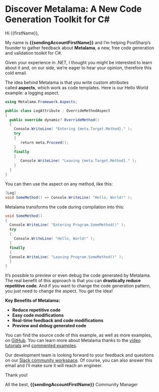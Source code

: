 # Discover Metalama: A New Code Generation Toolkit for C#

Hi {{firstName}},

My name is **{{sendingAccountFirstName}}** and I’m helping PostSharp’s founder to gather feedback about **Metalama**, a new, free code generation and validation toolkit for C#.

Given your experience in .NET, I thought you might be interested to learn about it and, on our side, we’re eager to hear your opinion, therefore this cold email.

The idea behind Metalama is that you write custom attributes called **aspects**, which work as code templates. Here is our Hello World example: a logging aspect.

```csharp
using Metalama.Framework.Aspects;

public class LogAttribute : OverrideMethodAspect
{
  public override dynamic? OverrideMethod()
  {
    Console.WriteLine( "Entering {meta.Target.Method}." );
    try
    {
       return meta.Proceed();
    }
    finally
    {
       Console.WriteLine( "Leaving {meta.Target.Method}." );
    }
  }
}
```

You can then use the aspect on any method, like this:

```csharp
[Log]
void SomeMethod() => Console.WriteLine( "Hello, World!" );
```

Metalama transforms the code during compilation into this:

```csharp
void SomeMethod()
{
  Console.WriteLine( "Entering Program.SomeMethod()" );
  try
  {
    Console.WriteLine( "Hello, World!" );
  }
  finally
  {
  Console.WriteLine( "Leaving Program.SomeMethod()" );
  }
}
```

It’s possible to preview or even debug the code generated by Metalama. The real benefit of this approach is that you can **drastically reduce repetitive code**. And if you want to change the code generation pattern, you just need to change the aspect. You get the idea!

**Key Benefits of Metalama:**

-   **Reduce repetitive code**
-   **Easy code modifications**
-   **Real-time feedback and code modifications**
-   **Preview and debug generated code**

You can find the source code of this example, as well as more examples, on [GitHub](https://github.com/postsharp/Metalama.Demo/blob/master/src/01_Log/LogAttribute.cs?mtm_campaign=awareness&mtm_source=instantly). You can learn more about Metalama thanks to the [video tutorials](https://doc.metalama.net/videos?mtm_campaign=awareness&mtm_source=instantly) and [commented examples](https://doc.metalama.net/examples?mtm_campaign=awareness&mtm_source=instantly).

Our development team is looking forward to your feedback and questions on our [Slack community workspace](https://www.postsharp.net/slack?mtm_campaign=awareness&mtm_source=instantly). Of course, you can also answer this email and I’ll make sure it will reach an engineer.

Thank you!

All the best,
**{{sendingAccountFirstName}}**
Community Manager
